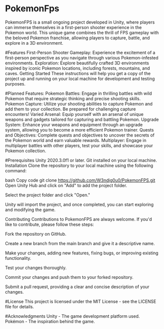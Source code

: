 # PokemonFps

PokemonFPS is a small ongoing project developed in Unity, where players can immerse themselves in a first-person shooter experience in the Pokemon world. This unique game combines the thrill of FPS gameplay with the beloved Pokemon franchise, allowing players to capture, battle, and explore in a 3D environment.

#Features
First-Person Shooter Gameplay: Experience the excitement of a first-person perspective as you navigate through various Pokemon-infested environments.
Exploration: Explore beautifully crafted 3D environments inspired by iconic Pokemon locations, including forests, mountains, and caves.
Getting Started
These instructions will help you get a copy of the project up and running on your local machine for development and testing purposes.

#Planned Features:
Pokemon Battles: Engage in thrilling battles with wild Pokemon that require strategic thinking and precise shooting skills.
Pokemon Capture: Utilize your shooting abilities to capture Pokemon and add them to your collection. Be prepared for challenging capture encounters!
Varied Arsenal: Equip yourself with an arsenal of unique weapons and gadgets tailored for capturing and battling Pokemon.
Upgrade System: Enhance your weapons and equipment through an upgrade system, allowing you to become a more efficient Pokemon trainer.
Quests and Objectives: Complete quests and objectives to uncover the secrets of the Pokemon world and earn valuable rewards.
Multiplayer: Engage in multiplayer battles with other players, test your skills, and showcase your Pokemon collection.


#Prerequisites
Unity 2020.3.0f1 or later.
Git installed on your local machine.
Installation
Clone the repository to your local machine using the following command:

bash
Copy code
git clone https://github.com/W3ndig0u0/PokemonFPS.git
Open Unity Hub and click on "Add" to add the project folder.

Select the project folder and click "Open."

Unity will import the project, and once completed, you can start exploring and modifying the game.

Contributing
Contributions to PokemonFPS are always welcome. If you'd like to contribute, please follow these steps:

Fork the repository on GitHub.

Create a new branch from the main branch and give it a descriptive name.

Make your changes, adding new features, fixing bugs, or improving existing functionality.

Test your changes thoroughly.

Commit your changes and push them to your forked repository.

Submit a pull request, providing a clear and concise description of your changes.

#License
This project is licensed under the MIT License - see the LICENSE file for details.

#Acknowledgments
Unity - The game development platform used.
Pokémon - The inspiration behind the game.
